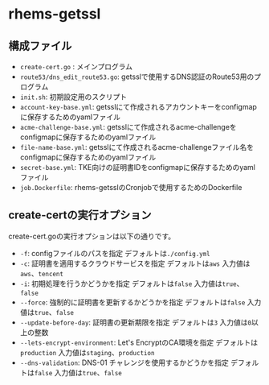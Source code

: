# rhems-getssl

## 構成ファイル

- `create-cert.go` : メインプログラム
- `route53/dns_edit_route53.go`: getsslで使用するDNS認証のRoute53用のプログラム
- `init.sh`: 初期設定用のスクリプト
- `account-key-base.yml`: getsslにて作成されるアカウントキーをconfigmapに保存するためのyamlファイル
- `acme-challenge-base.yml`: getsslにて作成されるacme-challengeをconfigmapに保存するためのyamlファイル
- `file-name-base.yml`: getsslにて作成されるacme-challengeファイル名をconfigmapに保存するためのyamlファイル
- `secret-base.yml`: TKE向けの証明書IDをconfigmapに保存するためのyamlファイル
- `job.Dockerfile`: rhems-getsslのCronjobで使用するためのDockerfile

## create-certの実行オプション

create-cert.goの実行オプションは以下の通りです。

- `-f`: configファイルのパスを指定 デフォルトは`./config.yml`
- `-c`: 証明書を適用するクラウドサービスを指定 デフォルトは`aws` 入力値は`aws`、`tencent`
- `-i`: 初期処理を行うかどうかを指定 デフォルトは`false` 入力値は`true`、`false`
- `--force`: 強制的に証明書を更新するかどうかを指定 デフォルトは`false` 入力値は`true`、`false` 
- `--update-before-day`: 証明書の更新期限を指定 デフォルトは`3` 入力値は`0`以上の整数
- `--lets-encrypt-environment`: Let's EncryptのCA環境を指定 デフォルトは`production` 入力値は`staging`、`production`
- `--dns-validation`: DNS-01 チャレンジを使用するかどうかを指定 デフォルトは`false` 入力値は`true`、`false`
